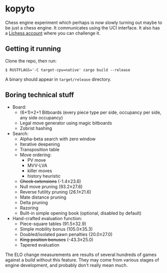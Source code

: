 # kopyto

Chess engine experiment which perhaps is now slowly turning out maybe to
be just a chess  engine. It communicates using the UCI interface. It also
has a [Lichess account](https://lichess.org/@/kopyto_dev) where you can
challenge it.

## Getting it running

Clone the repo, then run:

```shell
$ RUSTFLAGS='-C target-cpu=native' cargo build --release
```

A binary should appear in `target/release` directory.

## Boring technical stuff

* Board:
    * (6+1)×2+1 Bitboards (every piece type per side, occupancy per
      side, any side occupancy)
    * Legal move generator using magic bitboards
    * Zobrist hashing
* Search:
    * Alpha-beta search with zero window
    * Iterative deepening
    * Transposition table
    * Move ordering:
        * PV move
        * MVV-LVA
        * killer moves
        * history heuristic
    * ~~Check extensions~~ (-1.4±23.6)
    * Null move pruning (93.2±27.6)
    * Reverse futility pruning (26.1±21.6)
    * Mate distance pruning
    * Delta pruning
    * Razoring
    * Built-in simple opening book (optional, disabled by default)
* Hand-crafted evaluation function:
    * Piece-square tables (91.5±32.9)
    * Simple mobility bonus (105.0±35.3)
    * Doubled/isolated pawn penalties (20.0±27.0)
    * ~~King position bonuses~~ (-43.3±25.0)
    * Tapered evaluation

The ELO change measurements are results of several hundreds of games
against a build without this feature. They may come from various stages
of engine development, and probably don't really mean much.
